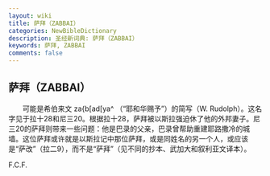 ```yaml
---
layout: wiki
title: 萨拜（ZABBAI）
categories: NewBibleDictionary
description: 圣经新词典: 萨拜（ZABBAI）
keywords: 萨拜, ZABBAI
comments: false
---
```


## 萨拜（ZABBAI）

　　可能是希伯来文 za{b[ad[ya^ （“耶和华赐予”）的简写（W. Rudolph）。这名字见于拉十28和尼三20。根据拉十28，萨拜被以斯拉强迫休了他的外邦妻子。尼三20的萨拜则带来一些问题：他是巴录的父亲，巴录曾帮助重建耶路撒冷的城墙。这位萨拜或许就是以斯拉记中那位萨拜，或是同姓名的另一个人，或应该是“萨改”（拉二9），而不是“萨拜”（见不同的抄本、武加大和叙利亚文译本）。

F.C.F.








